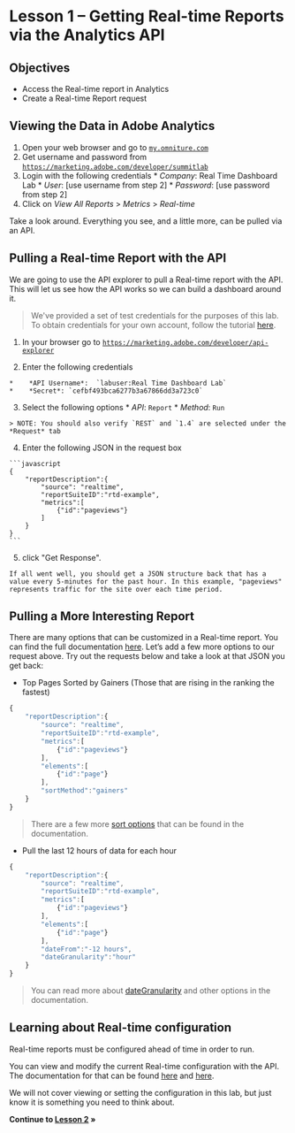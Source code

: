 Lesson 1 – Getting Real-time Reports via the Analytics API
====

Objectives
----
*    Access the Real-time report in Analytics
*    Create a Real-time Report request

Viewing the Data in Adobe Analytics
-----
1.    Open your web browser and go to <a href="https://my.omniture.com/login/" target="_blank">`my.omniture.com`</a>
2.    Get username and password from <a href="https://marketing.adobe.com/developer/summitlab" target="_blank">`https://marketing.adobe.com/developer/summitlab`</a>
3.    Login with the following credentials
    *    *Company*: Real Time Dashboard Lab
    *    *User*: [use username from step 2]
    *    *Password*: [use password from step 2]
4.    Click on *View All Reports* > *Metrics* > *Real-time*

Take a look around. Everything you see, and a little more, can be pulled via an API.

Pulling a Real-time Report with the API
-----

We are going to use the API explorer to pull a Real-time report with the API. This will let us see how the API works so we can build a dashboard around it.

> We've provided a set of test credentials for the purposes of this lab. To obtain credentials for your own account, follow the tutorial [here](https://marketing.adobe.com/developer/get-started/enterprise-api/c-get-web-service-access-to-the-enterprise-api).

1.    In your browser go to <a href="https://marketing.adobe.com/developer/api-explorer" target="_blank">`https://marketing.adobe.com/developer/api-explorer`</a>

2.    Enter the following credentials

    *    *API Username*:  `labuser:Real Time Dashboard Lab`
    *    *Secret*: `cefbf493bca6277b3a67866dd3a723c0`

3.    Select the following options
    *    *API*: `Report`
    *    *Method*: `Run`

    > NOTE: You should also verify `REST` and `1.4` are selected under the *Request* tab

4.    Enter the following JSON in the request box

    ```javascript
    {
        "reportDescription":{
            "source": "realtime",
            "reportSuiteID":"rtd-example",
            "metrics":[
                {"id":"pageviews"}
            ]
        }
    }
    ```

5.    click "Get Response".

    If all went well, you should get a JSON structure back that has a value every 5-minutes for the past hour. In this example, "pageviews" represents traffic for the site over each time period.

Pulling a More Interesting Report
-----

There are many options that can be customized in a Real-time report. You can find the full documentation [here](https://marketing.adobe.com/developer/documentation/analytics-reporting-1-4/real-time). Let’s add a few more options to our request above.  Try out the requests below and take a look at that JSON you get back:

* Top Pages Sorted by Gainers (Those that are rising in the ranking the fastest)
```javascript
{
    "reportDescription":{
        "source": "realtime",
        "reportSuiteID":"rtd-example",
        "metrics":[
            {"id":"pageviews"}
        ],
        "elements":[
            {"id":"page"}
        ],
        "sortMethod":"gainers"
    }
}
```

> There are a few more [sort options](https://marketing.adobe.com/developer/documentation/analytics-reporting-1-4/r-reportdescription-1#section_C4F49ABA1A664EDB8BC48DF8D8F026B0) that can be found in the documentation.

* Pull the last 12 hours of data for each hour
```javascript
{
    "reportDescription":{
        "source": "realtime",
        "reportSuiteID":"rtd-example",
        "metrics":[
            {"id":"pageviews"}
        ],
        "elements":[
            {"id":"page"}
        ],
        "dateFrom":"-12 hours",
        "dateGranularity":"hour"
    }
}
```

> You can read more about [dateGranularity](https://marketing.adobe.com/developer/documentation/analytics-reporting-1-4/real-time#section_751CF36659DD4BFDA85554EC4368C464) and other options in the documentation.

Learning about Real-time configuration
-----

Real-time reports must be configured ahead of time in order to run.

You can view and modify the current Real-time configuration with the API. The documentation for that can be found [here](https://marketing.adobe.com/developer/documentation/analytics-administration-1-4/r-getrealtimesettings) and [here](https://marketing.adobe.com/developer/documentation/analytics-administration-1-4/r-saverealtimesettings).

We will not cover viewing or setting the configuration in this lab, but just know it is something you need to think about.

**Continue to [Lesson 2](../lesson_2#lesson-2--make-an-api-request-from-an-html-page) »**
